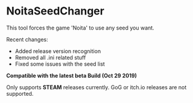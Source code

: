 # NoitaSeedChanger
This tool forces the game 'Noita' to use any seed you want.

Recent changes:

* Added release version recognition
* Removed all .ini related stuff
* Fixed some issues with the seed list


**Compatible with the latest beta Build (Oct 29 2019)**

Only supports **STEAM** releases currently. GoG or itch.io releases are not supported.
